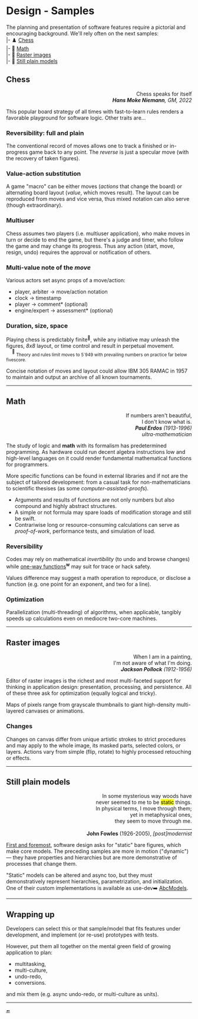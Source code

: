 # Design - Samples

The planning and presentation of software features require a pictorial and encouraging background. We'll rely often on the next samples:\
|- ♟️ [Chess](#chess)\
|- 🧮 [Math](#math)\
|- 🎨 [Raster images](#raster-images)\
|- 🧱 [Still plain models](#still-plain-models)

## Chess

<p dir=rtl>Chess speaks for itself<br><i><b>Hans Moke Niemann</b>, GM, 2022</i></p>

This popular board strategy of all times with fast-to-learn rules renders a favorable playground for software logic.  Other traits are...

### Reversibility: full and plain

The conventional record of moves allows one to track a finished or in-progress game back to any point. The _reverse_ is just a specular move (with the recovery of taken figures).

### Value-action substitution

A game "macro" can be either moves (*actions* that change the board) or alternating board layout (*value*, which moves result). 
The layout can be reproduced from moves and vice versa, thus mixed notation can also serve (though extraordinary).

### Multiuser

Chess assumes two players (i.e. multiuser application), who make moves in turn or decide to end the game, but there's a judge and timer, who follow the game and may change its progress.
Thus any action (start, move, resign, undo) requires the approval or notification of others.

### Multi-value note of the _move_

Various actors set async props of a move/action:

+ player, arbiter &rarr; move/action notation
+ clock &rarr; timestamp
+ player &rarr; comment* (optional)
+ engine/expert &rarr; assessment* (optional)

### Duration, size, space

Playing chess is predictably finite<sup>:1234:</sup>, while any initiative may unleash the figures, _8x8_ layout, or time control and result in perpetual movement.\
&nbsp;&nbsp;&nbsp;&nbsp;<sup>:1234:</sup>&nbsp;<sub>Theory and rules limit moves to 5`949 with prevailing numbers on practice far below fivescore.</sub>

Concise notation of moves and layout could allow IBM&nbsp;305 RAMAC in 1957 to maintain and output an archive of all known tournaments.

---

## Math

<p dir=rtl>,If numbers aren't beautiful<br />.I don't know what is<br ><i><b>Paul Erdos</b> (1913-1996)<br />ultra-mathematician</i></p>

The study of logic and **math** with its formalism has predetermined programming. As hardware could run decent algebra instructions low and high-level languages on it could render fundamental mathematical functions for programmers.

More specific functions can be found in external libraries and if not are the subject of tailored development: from a casual task for non-mathematicians to scientific thesises (as some _computer-assisted-proofs_). 

* Arguments and results of functions are not only numbers but also compound and highly abstract structures. 
* A simple or not formula may spare loads of modification storage and still be swift. 
* Contrariwise long or resource-consuming calculations can serve as _proof-of-work_, performance tests, and simulation of load.

### Reversibility

Codes may rely on mathematical *invertibility* (to undo and browse changes) while [one-way functions](https://en.wikipedia.org/wiki/One-way_function)<sup><b>w</b></sup> may suit for trace or hack safety.

Values difference may suggest a math operation to reproduce, or disclose a function (e.g. one point for an exponent, and two for a line).

### Optimization

Parallelization (multi-threading) of algorithms, when applicable, tangibly speeds up calculations even on mediocre two-core machines.

---

## Raster images

<p dir=rtl>,When I am in a painting<br>.I'm not aware of what I'm doing<br><i><b>Jackson Pollock</b> (1912-1956) </i></p>

Editor of raster images is the richest and most multi-faceted support for thinking in application design: presentation, processing, and persistence. 
All of these three ask for optimization (equally logical and tricky).

Maps of pixels range from grayscale thumbnails to giant high-density multi-layered canvases or animations. 

### Changes

Changes on canvas differ from unique artistic strokes to strict procedures and may apply to the whole image, its masked parts, selected colors, or layers. 
Actions vary from simple (flip, rotate) to highly processed retouching or effects.

---

## Still plain models

<p dir=rtl>In some mysterious way woods have<br />
.never seemed to me to be <mark>static</mark> things<br />
;In physical terms, I move through them<br />
,yet in metaphysical ones<br />
.they seem to move through me<br />
___________<br />
<b>John Fowles</b> (1926-2005), <i>[post]modernist</i></p>

<ins>First and foremost</ins>, software design asks for "static" bare figures, which make core models. The preceding samples are more in motion ("dynamic") &mdash; they have properties and hierarchies but are more demonstrative of processes that change them.

"Static" models can be altered and async too, but they must demonstratively represent hierarchies, parametrization, and initialization. 
One of their custom implementations is available as use-dev➡️ [AbcModels](https://github.com/Kyriosity/use-dev/tree/main/src/TuttiFrutti/AbcModels).

---

## Wrapping up

Developers can select this or that sample/model that fits features under development, and implement (or re-use) prototypes with tests. 

However, put them all together on the mental green field of growing application to plan:

+ multitasking,
+ multi-culture,
+ undo-redo,
+ conversions.

and mix them (e.g. async undo-redo,  or multi-culture as units).

---

🔚
